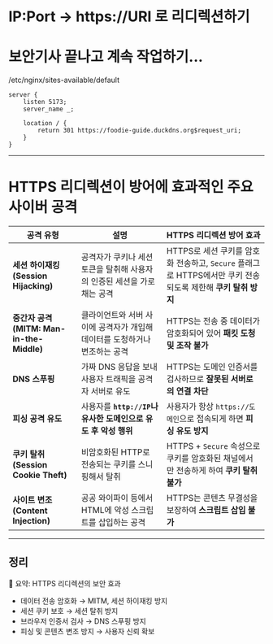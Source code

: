 # IP:Port -> https://URI 로 리디렉션하기 
# 보안기사 끝나고 계속 작업하기...
/etc/nginx/sites-available/default

```
server {
    listen 5173;
    server_name _;

    location / {
        return 301 https://foodie-guide.duckdns.org$request_uri;
    }
}
```
---
# HTTPS 리디렉션이 방어에 효과적인 주요 사이버 공격

| 공격 유형                                | 설명                                        | HTTPS 리디렉션 방어 효과                                                         |
| ------------------------------------ | ----------------------------------------- | ------------------------------------------------------------------------ |
| **세션 하이재킹 (Session Hijacking)**      | 공격자가 쿠키나 세션 토큰을 탈취해 사용자의 인증된 세션을 가로채는 공격  | HTTPS로 세션 쿠키를 암호화 전송하고, `Secure` 플래그로 HTTPS에서만 쿠키 전송되도록 제한해 **쿠키 탈취 방지** |
| **중간자 공격 (MITM: Man-in-the-Middle)** | 클라이언트와 서버 사이에 공격자가 개입해 데이터를 도청하거나 변조하는 공격 | HTTPS는 전송 중 데이터가 암호화되어 있어 **패킷 도청 및 조작 불가**                              |
| **DNS 스푸핑**                          | 가짜 DNS 응답을 보내 사용자 트래픽을 공격자 서버로 유도         | HTTPS는 도메인 인증서를 검사하므로 **잘못된 서버로의 연결 차단**                                 |
| **피싱 공격 유도**                         | 사용자를 **`http://IP`나 유사한 도메인으로 유도 후 악성 행위**    | 사용자가 항상 `https://도메인`으로 접속되게 하면 **피싱 유도 방지**                             |
| **쿠키 탈취 (Session Cookie Theft)**     | 비암호화된 HTTP로 전송되는 쿠키를 스니핑해서 탈취             | HTTPS + `Secure` 속성으로 쿠키를 암호화된 채널에서만 전송하게 하여 **쿠키 탈취 불가**                |
| **사이트 변조 (Content Injection)**       | 공공 와이파이 등에서 HTML에 악성 스크립트를 삽입하는 공격        | HTTPS는 콘텐츠 무결성을 보장하여 **스크립트 삽입 불가**                                      |


---
## 정리
🔐 요약: HTTPS 리디렉션의 보안 효과
* 데이터 전송 암호화 → MITM, 세션 하이재킹 방지
* 세션 쿠키 보호 → 세션 탈취 방지
* 브라우저 인증서 검사 → DNS 스푸핑 방지
* 피싱 및 콘텐츠 변조 방지 → 사용자 신뢰 확보
